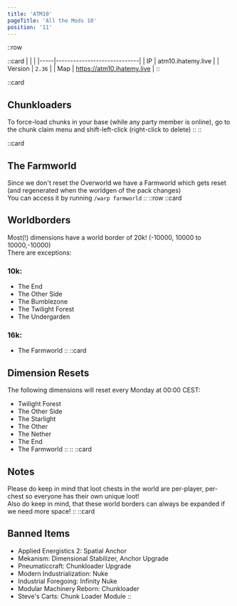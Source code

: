 ```yaml
---
title: 'ATM10'
pageTitle: 'All the Mods 10'
position: '11'
---
```

::row

::card
|     |                             |
|-----|-----------------------------|
| IP  |    atm10.ihatemy.live       |
| Version  |   `2.36`        |
| Map | <a href="https://atm10.ihatemy.live" target="_blank">https://atm10.ihatemy.live</a> |
::

::card
## Chunkloaders
To force-load chunks in your base (while any party member is online), go to the chunk claim menu and shift-left-click (right-click to delete)
::
::

::card
## The Farmworld
Since we don't reset the Overworld we have a Farmworld which gets reset (and regenerated when the worldgen of the pack changes)  
You can access it by running `/warp farmworld`
::
::row
::card
## Worldborders
Most(!) dimensions have a world border of 20k! (-10000, 10000 to 10000,-10000)  
There are exceptions:
### 10k:
- The End
- The Other Side
- The Bumblezone
- The Twilight Forest
- The Undergarden
### 16k:
- The Farmworld
::
::card
## Dimension Resets
The following dimensions will reset every Monday at 00:00 CEST:
- Twilight Forest
- The Other Side
- The Starlight
- The Other
- The Nether
- The End
- The Farmworld
::
::
::card
## Notes
Please do keep in mind that loot chests in the world are per-player, per-chest so everyone has their own unique loot!  
Also do keep in mind, that these world borders can always be expanded if we need more space!
::
::card
## Banned Items
- Applied Energistics 2: Spatial Anchor
- Mekanism: Dimensional Stabilizer, Anchor Upgrade
- Pneumaticcraft: Chunkloader Upgrade
- Modern Industrialization: Nuke
- Industrial Foregoing: Infinity Nuke
- Modular Machinery Reborn: Chunkloader
- Steve's Carts: Chunk Loader Module
::